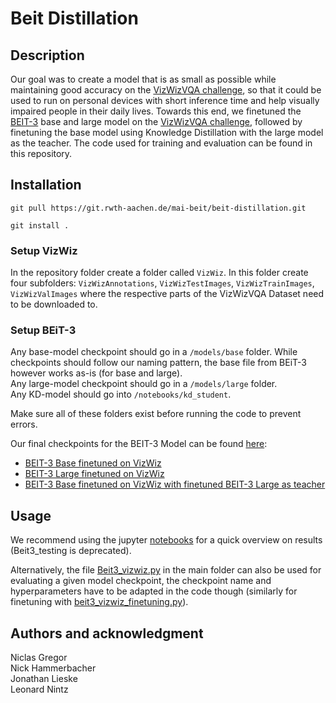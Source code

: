 # Beit Distillation

## Description
Our goal was to create a model that is as small as possible while maintaining good accuracy on the [VizWizVQA challenge](https://vizwiz.org/tasks-and-datasets/vqa/), so that it could be used to run on personal devices with short inference time and help visually impaired people in their daily lives.
Towards this end, we finetuned the [BEIT-3](https://github.com/microsoft/unilm/blob/master/beit3/README.md) base and large model on the [VizWizVQA challenge](https://vizwiz.org/tasks-and-datasets/vqa/), followed by finetuning the base model using Knowledge Distillation with the large model as the teacher. 
The code used for training and evaluation can be found in this repository.

## Installation
```
git pull https://git.rwth-aachen.de/mai-beit/beit-distillation.git

git install .
```

### Setup VizWiz
In the repository folder create a folder called `VizWiz`. 
In this folder create four subfolders: `VizWizAnnotations`, `VizWizTestImages`, `VizWizTrainImages`, `VizWizValImages` where the respective parts of the VizWizVQA Dataset need to be downloaded to.

### Setup BEiT-3

Any base-model checkpoint should go in a `/models/base` folder. While checkpoints should follow our naming pattern, the base file from BEiT-3 however works as-is (for base and large).\
Any large-model checkpoint should go in a `/models/large` folder.\
Any KD-model should go into `/notebooks/kd_student`.

Make sure all of these folders exist before running the code to prevent errors. 

Our final checkpoints for the BEIT-3 Model can be found [here](https://drive.google.com/drive/folders/1yoo0cGRoOG1dWltSTIC9skkkjmlESGVH):
+ [BEIT-3 Base finetuned on VizWiz](https://drive.google.com/file/d/1cLzQFQOjPkOBgYPsaW85uJH6G4UkV6VY/view?usp=drive_link)
+ [BEIT-3 Large finetuned on VizWiz](https://drive.google.com/file/d/1CSI3ARjR-Fv400dsH0WCyGCMwm572UXY/view?usp=drive_link)
+ [BEIT-3 Base finetuned on VizWiz with finetuned BEIT-3 Large as teacher](https://drive.google.com/file/d/14nDadqfV_vitST04_yC-k4lqwSf_Gl_e/view?usp=drive_link)

## Usage
We recommend using the jupyter [notebooks](https://git.rwth-aachen.de/mai-beit/beit-distillation/-/tree/main/notebooks?ref_type=heads) for a quick overview on results (Beit3_testing is deprecated).

Alternatively, the file [Beit3_vizwiz.py](https://git.rwth-aachen.de/mai-beit/beit-distillation/-/blob/main/Beit3_vizwiz.py?ref_type=heads) in the main folder can also be used for evaluating a given model checkpoint, the checkpoint name and hyperparameters have to be adapted in the code though (similarly for finetuning with [beit3_vizwiz_finetuning.py](https://git.rwth-aachen.de/mai-beit/beit-distillation/-/blob/main/beit3_vizwiz_finetuning.py?ref_type=heads)).

## Authors and acknowledgment
Niclas Gregor \
Nick Hammerbacher \
Jonathan Lieske\
Leonard Nintz